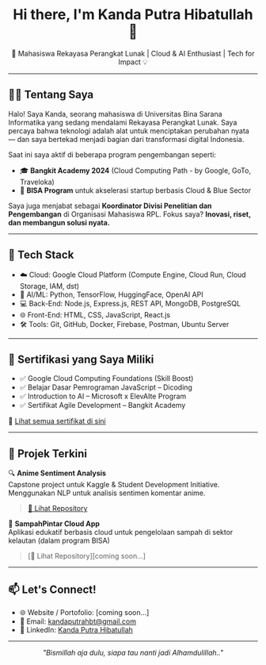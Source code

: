 
<h1 align="center">Hi there, I'm Kanda Putra Hibatullah 👋</h1>
<p align="center">
  🚀 Mahasiswa Rekayasa Perangkat Lunak | Cloud & AI Enthusiast | Tech for Impact 💡
</p>

---

## 👨‍💻 Tentang Saya

Halo! Saya Kanda, seorang mahasiswa di Universitas Bina Sarana Informatika yang sedang mendalami Rekayasa Perangkat Lunak. Saya percaya bahwa teknologi adalah alat untuk menciptakan perubahan nyata — dan saya bertekad menjadi bagian dari transformasi digital Indonesia.  

Saat ini saya aktif di beberapa program pengembangan seperti:
- 🎓 **Bangkit Academy 2024** (Cloud Computing Path - by Google, GoTo, Traveloka)
- 🌊 **BISA Program** untuk akselerasi startup berbasis Cloud & Blue Sector

Saya juga menjabat sebagai **Koordinator Divisi Penelitian dan Pengembangan** di Organisasi Mahasiswa RPL. Fokus saya? **Inovasi, riset, dan membangun solusi nyata.**

---

## 🧰 Tech Stack

- ☁️ Cloud: Google Cloud Platform (Compute Engine, Cloud Run, Cloud Storage, IAM, dst)
- 🧠 AI/ML: Python, TensorFlow, HuggingFace, OpenAI API
- 💻 Back-End: Node.js, Express.js, REST API, MongoDB, PostgreSQL
- 🌐 Front-End: HTML, CSS, JavaScript, React.js
- 🛠️ Tools: Git, GitHub, Docker, Firebase, Postman, Ubuntu Server

---

## 📜 Sertifikasi yang Saya Miliki

- ✅ Google Cloud Computing Foundations (Skill Boost)
- ✅ Belajar Dasar Pemrograman JavaScript – Dicoding
- ✅ Introduction to AI – Microsoft x ElevAIte Program
- ✅ Sertifikat Agile Development – Bangkit Academy

📁 [Lihat semua sertifikat di sini](https://linkedin.com/in/kanda-putra-hibatullah-96a032241)


---

## 🌱 Projek Terkini

🔍 **Anime Sentiment Analysis**  
Capstone project untuk Kaggle & Student Development Initiative. Menggunakan NLP untuk analisis sentimen komentar anime.  
> [📁 Lihat Repository](https://github.com/kansput/Hacktiv8-Capstone.git)

🌊 **SampahPintar Cloud App**  
Aplikasi edukatif berbasis cloud untuk pengelolaan sampah di sektor kelautan (dalam program BISA)  
> [📁 Lihat Repository][coming soon...]

---

## 📫 Let's Connect!

- 🌐 Website / Portofolio: [coming soon...]
- 📧 Email: kandaputrahbt@gmail.com
- 💼 LinkedIn: [Kanda Putra Hibatullah](https://linkedin.com/in/kanda-putra-hibatullah-96a032241)

---

<p align="center"><i>"Bismillah aja dulu, siapa tau nanti jadi Alhamdulillah.."</i></p>

